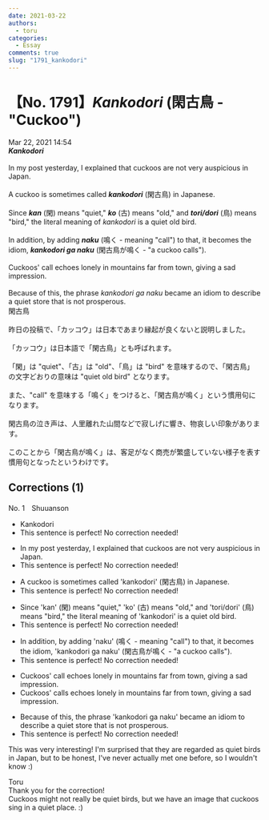 ```yaml
---
date: 2021-03-22
authors:
  - toru
categories:
  - Essay
comments: true
slug: "1791_kankodori"
---
```


# 【No. 1791】<strong><em>Kankodori</strong></em> (閑古鳥 - "Cuckoo")
<div class="date">Mar 22, 2021 14:54</div>
<div id="post"><div id="body_show_ori">
<strong><em>Kankodori</strong></em><br/><br/>In my post yesterday, I explained that cuckoos are not very auspicious in Japan.<br/><br/>A cuckoo is sometimes called <strong><em>kankodori</em></strong> (閑古鳥) in Japanese.<br/><br/>Since <strong><em>kan</em></strong> (閑) means "quiet," <strong><em>ko</em></strong> (古) means "old," and <strong><em>tori/dori</em></strong> (鳥) means "bird," the literal meaning of <em>kankodori</em> is a quiet old bird.<br/><br/>In addition, by adding <strong><em>naku</em></strong> (鳴く - meaning "call") to that, it becomes the idiom, <strong><em>kankodori ga naku</em></strong> (閑古鳥が鳴く - "a cuckoo calls").<br/><br/>Cuckoos' call echoes lonely in mountains far from town, giving a sad impression.<br/><br/>Because of this, the phrase <em>kankodori ga naku</em> became an idiom to describe a quiet store that is not prosperous.
</div></div>

<!-- more -->

<div id="post_ja"><div id="body_show_mo">
閑古鳥<br/><br/>昨日の投稿で、「カッコウ」は日本であまり縁起が良くないと説明しました。<br/><br/>「カッコウ」は日本語で「閑古鳥」とも呼ばれます。<br/><br/>「閑」は "quiet"、「古」は "old"、「鳥」は "bird" を意味するので、「閑古鳥」の文字どおりの意味は "quiet old bird" となります。<br/><br/>また、"call" を意味する「鳴く」をつけると、「閑古鳥が鳴く」という慣用句になります。<br/><br/>閑古鳥の泣き声は、人里離れた山間などで寂しげに響き、物哀しい印象があります。<br/><br/>このことから「閑古鳥が鳴く」は、客足がなく商売が繁盛していない様子を表す慣用句となったというわけです。
</div></div>

## Corrections (1)
<div id="block"><div class="first_name"> No. 1　<span class="just_name">Shuuanson</span></div><div id="block2">
<ul class="correction_field">
<li class="incorrect">Kankodori</li>
<li class="corrected perfect">This sentence is perfect! No correction needed!</li>
</ul>
<ul class="correction_field">
<li class="incorrect">In my post yesterday, I explained that cuckoos are not very auspicious in Japan.</li>
<li class="corrected perfect">This sentence is perfect! No correction needed!</li>
</ul>
<ul class="correction_field">
<li class="incorrect">A cuckoo is sometimes called 'kankodori' (閑古鳥) in Japanese.</li>
<li class="corrected perfect">This sentence is perfect! No correction needed!</li>
</ul>
<ul class="correction_field">
<li class="incorrect">Since 'kan' (閑) means "quiet," 'ko' (古) means "old," and 'tori/dori' (鳥) means "bird," the literal meaning of 'kankodori' is a quiet old bird.</li>
<li class="corrected perfect">This sentence is perfect! No correction needed!</li>
</ul>
<ul class="correction_field">
<li class="incorrect">In addition, by adding 'naku' (鳴く - meaning "call") to that, it becomes the idiom, 'kankodori ga naku' (閑古鳥が鳴く - "a cuckoo calls").</li>
<li class="corrected perfect">This sentence is perfect! No correction needed!</li>
</ul>
<ul class="correction_field">
<li class="incorrect">Cuckoos' call echoes lonely in mountains far from town, giving a sad impression.</li>
<li class="corrected correct">
Cuckoos' call<span class="f_red">s</span> echo<span class="f_red"><span class="sline">es</span></span> lonely in mountains far from town, giving a sad impression.
</li>
</ul>
<ul class="correction_field">
<li class="incorrect">Because of this, the phrase 'kankodori ga naku' became an idiom to describe a quiet store that is not prosperous.</li>
<li class="corrected perfect">This sentence is perfect! No correction needed!</li>
</ul>
<p class="comment_small">
 This was very interesting! I'm surprised that they are regarded as quiet birds in Japan, but to be honest, I've never actually met one before, so I wouldn't know :)
</p>

</div><div class="name"><span class="just_name">Toru</span><br>
Thank you for the correction!<br/>Cuckoos might not really be quiet birds, but we have an image that cuckoos sing in a quiet place. :)
</div>
</div>
